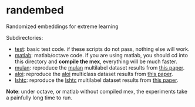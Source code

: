 randembed
==========
Randomized embeddings for extreme learning

Subdirectories:

 * [test](test): basic test code.  if these scripts do not pass, nothing else will work.
 * [matlab](matlab): matlab/octave code.  if you are using matlab, you should cd into this directory and **compile the mex**, everything will be much faster. 
 * [mulan](mulan): reproduce the [mulan](http://mulan.sourceforge.net/datasets.html) multilabel dataset results from [this paper](http://arxiv.org/abs/1502.02710).
 * [aloi](aloi): reproduce the [aloi](http://aloi.science.uva.nl/) multiclass dataset results from [this paper](http://arxiv.org/abs/1502.02710).
 * [lshtc](lshtc): reproduce the [lshtc](https://www.kaggle.com/c/lshtc) multilabel dataset results from [this paper](http://arxiv.org/abs/1502.02710).

**Note**: under octave, or matlab without compiled mex, the experiments take a painfully long time to run.
